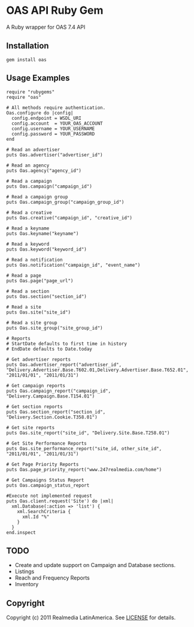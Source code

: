 OAS API Ruby Gem
====================
A Ruby wrapper for OAS 7.4 API

Installation
------------
    gem install oas

Usage Examples
--------------
    require "rubygems"
    require "oas"

    # All methods require authentication.
    Oas.configure do |config|
      config.endpoint = WSDL_URI
      config.account  = YOUR_OAS_ACCOUNT
      config.username = YOUR_USERNAME
      config.password = YOUR_PASSWORD
    end

    # Read an advertiser
    puts Oas.advertiser("advertiser_id")

    # Read an agency
    puts Oas.agency("agency_id")

    # Read a campaign
    puts Oas.campaign("campaign_id")

    # Read a campaign group
    puts Oas.campaign_group("campaign_group_id")

    # Read a creative
    puts Oas.creative("campaign_id", "creative_id")

    # Read a keyname
    puts Oas.keyname("keyname")

    # Read a keyword
    puts Oas.keyword("keyword_id")

    # Read a notification
    puts Oas.notification("campaign_id", "event_name")

    # Read a page
    puts Oas.page("page_url")

    # Read a section
    puts Oas.section("section_id")

    # Read a site
    puts Oas.site("site_id")

    # Read a site group
    puts Oas.site_group("site_group_id")

    # Reports
    # StartDate defaults to first time in history
    # EndDate defaults to Date.today

    # Get advertiser reports
    puts Oas.advertiser_report("advertiser_id", "Delivery.Advertiser.Base.T602.01,Delivery.Advertiser.Base.T652.01", "2011/01/01", "2011/01/31")

    # Get campaign reports
    puts Oas.campaign_report("campaign_id", "Delivery.Campaign.Base.T154.01")

    # Get section reports
    puts Oas.section_report("section_id", "Delivery.Section.Cookie.T358.01")

    # Get site reports
    puts Oas.site_report("site_id", "Delivery.Site.Base.T258.01")

    # Get Site Performance Reports
    puts Oas.site_performance_report("site_id, other_site_id", "2011/01/01", "2011/01/31")

    # Get Page Priority Reports
    puts Oas.page_priority_report("www.247realmedia.com/home")

    # Get Campaigns Status Report
    puts Oas.campaign_status_report

    #Execute not implemented request
    puts Oas.client.request('Site') do |xml|
      xml.Database(:action => 'list') {
        xml.SearchCriteria {
          xml.Id "%"
        }
      }
    end.inspect

TODO
------------

* Create and update support on Campaign and Database sections.
* Listings
* Reach and Frequency Reports
* Inventory

Copyright
---------
Copyright (c) 2011 Realmedia LatinAmerica.
See [LICENSE](https://github.com/realmedia/ruby-oas/blob/master/LICENSE) for details.
